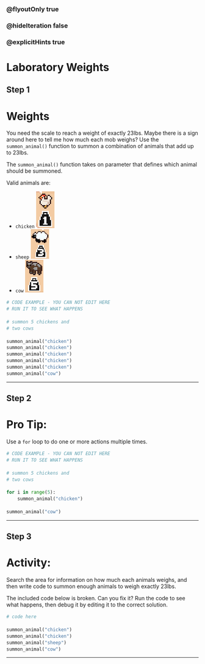 ### @flyoutOnly true
### @hideIteration false
### @explicitHints true

# Laboratory Weights

## Step 1
# Weights

You need the scale to reach a weight of exactly 23lbs. Maybe there is a sign around here to tell me how much each mob weighs? Use the `summon_animal()` function to summon a combination of animals that add up to 23lbs. 

The `summon_animal()` function takes on parameter that defines which animal should be summoned.

Valid animals are:
- `chicken` ![Chicken](https://raw.githubusercontent.com/ReWrite-Media/makecode/master/python/HOC2022/img/chicken_weight.png "Chicken")
- `sheep` ![Sheep](https://raw.githubusercontent.com/ReWrite-Media/makecode/master/python/HOC2022/img/sheep_weight.png "Sheep")
- `cow` ![Cow](https://raw.githubusercontent.com/ReWrite-Media/makecode/master/python/HOC2022/img/cow_weight.png "Cow")

```python
# CODE EXAMPLE - YOU CAN NOT EDIT HERE
# RUN IT TO SEE WHAT HAPPENS

# summon 5 chickens and
# two cows

summon_animal("chicken")
summon_animal("chicken")
summon_animal("chicken")
summon_animal("chicken")
summon_animal("chicken")
summon_animal("cow")
```

---

## Step 2
# Pro Tip:

Use a `for` loop to do one or more actions multiple times.

```python
# CODE EXAMPLE - YOU CAN NOT EDIT HERE
# RUN IT TO SEE WHAT HAPPENS

# summon 5 chickens and
# two cows

for i in range(5):
    summon_animal("chicken")

summon_animal("cow")
```

---

## Step 3
# Activity:

Search the area for information on how much each animals weighs, and then write code to summon enough animals to weigh exactly 23lbs.

The included code below is broken. Can you fix it? Run the code to see what happens, then debug it by editing it to the correct solution.

```python
# code here

summon_animal("chicken")
summon_animal("chicken")
summon_animal("sheep")
summon_animal("cow")
```

---

